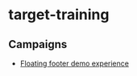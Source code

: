 # target-training

## Campaigns

- [Floating footer demo experience](./campaign-boilerplate/readme.md)
